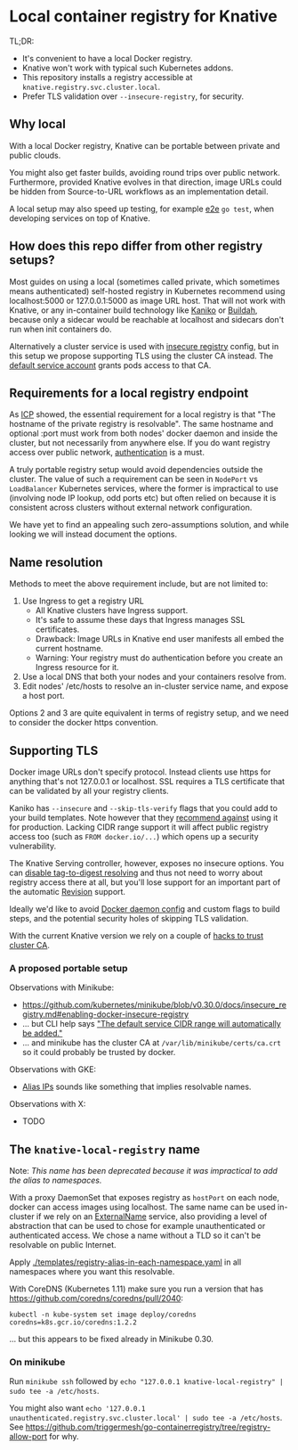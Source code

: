 # Local container registry for Knative

TL;DR:

 * It's convenient to have a local Docker registry.
 * Knative won't work with typical such Kubernetes addons.
 * This repository installs a registry accessible at `knative.registry.svc.cluster.local`.
 * Prefer TLS validation over `--insecure-registry`, for security.

## Why local

With a local Docker registry, Knative can be portable between private and public clouds.

You might also get faster builds, avoiding round trips over public network.
Furthermore, provided Knative evolves in that direction,
image URLs could be hidden from Source-to-URL workflows as an implementation detail.

A local setup may also speed up testing, for example [e2e](https://github.com/kubernetes/community/blob/master/contributors/devel/e2e-tests.md#local-clusters) `go test`,
when developing services on top of Knative.

## How does this repo differ from other registry setups?

Most guides on using a local (sometimes called private, which sometimes means authenticated)
self-hosted registry in Kubernetes recommend using localhost:5000 or 127.0.0.1:5000 as image URL host.
That will not work with Knative, or any in-container build technology like
[Kaniko](https://github.com/GoogleContainerTools/kaniko) or [Buildah](https://github.com/projectatomic/buildah),
because only a sidecar would be reachable at localhost and sidecars don't run when init containers do.

Alternatively a cluster service is used with [insecure registry](https://github.com/kubernetes/minikube/blob/v0.30.0/docs/insecure_registry.md) config,
but in this setup we propose supporting TLS using the cluster CA instead.
The [default service account](https://kubernetes.io/docs/tasks/tls/managing-tls-in-a-cluster/#trusting-tls-in-a-cluster) grants pods access to that CA.

## Requirements for a local registry endpoint

As [ICP](https://medium.com/@zhimin.wen/explore-knative-build-on-on-premise-kubernetes-cluster-ibm-cloud-private-b0e94e59ba9d) showed,
the essential requirement for a local registry is that "The hostname of the private registry is resolvable".
The same hostname and optional :port must work from both nodes' docker daemon and inside the cluster,
but not necessarily from anywhere else.
If you do want registry access over public network, [authentication](https://docs.docker.com/registry/deploying/#restricting-access) is a must.

A truly portable registry setup would avoid dependencies outside the cluster.
The value of such a requirement can be seen in `NodePort` vs `LoadBalancer` Kubernetes services,
where the former is impractical to use (involving node IP lookup, odd ports etc) but often relied on
because it is consistent across clusters without external network configuration.

We have yet to find an appealing such zero-assumptions solution,
and while looking we will instead document the options.

## Name resolution

Methods to meet the above requirement include, but are not limited to:

 1. Use Ingress to get a registry URL
    - All Knative clusters have Ingress support.
    - It's safe to assume these days that Ingress manages SSL certificates.
    - Drawback: Image URLs in Knative end user manifests all embed the current hostname.
    - Warning: Your registry must do authentication before you create an Ingress resource for it.
 2. Use a local DNS that both your nodes and your containers resolve from.
 3. Edit nodes' /etc/hosts to resolve an in-cluster service name, and expose a host port.

Options 2 and 3 are quite equivalent in terms of registry setup,
and we need to consider the docker https convention.

## Supporting TLS

Docker image URLs don't specify protocol.
Instead clients use https for anything that's not 127.0.0.1 or localhost.
SSL requires a TLS certificate that can be validated by all your registry clients.

Kaniko has `--insecure` and `--skip-tls-verify` flags that you could add to your build templates.
Note however that they [recommend against](https://github.com/GoogleContainerTools/kaniko#--skip-tls-verify)
using it for production.
Lacking CIDR range support it will affect public registry access too
(such as `FROM docker.io/...`) which opens up a security vulnerability.

The Knative Serving controller, however, exposes no insecure options.
You can [disable tag-to-digest resolving](https://github.com/knative/serving/blob/v0.1.1/config/config-controller.yaml#L31)
and thus not need to worry about registry access there at all,
but you'll lose support for an important part of the automatic
[Revision](https://github.com/knative/docs/tree/master/serving#serving-resources) support.

Ideally we'd like to avoid [Docker daemon config](https://docs.docker.com/registry/insecure/) and custom flags to build steps,
and the potential security holes of skipping TLS validation.

With the current Knative version we rely on a couple of [hacks to trust cluster CA](./knative-registry-operator).

### A proposed portable setup

Observations with Minikube:
 * https://github.com/kubernetes/minikube/blob/v0.30.0/docs/insecure_registry.md#enabling-docker-insecure-registry
 * ... but CLI help says ["The default service CIDR range will automatically be added."](https://github.com/kubernetes/minikube/blob/v0.30.0/cmd/minikube/cmd/start.go#L398)
 * ... and minikube has the cluster CA at `/var/lib/minikube/certs/ca.crt` so it could probably be trusted by docker.

Observations with GKE:
 * [Alias IPs](https://cloud.google.com/vpc/docs/alias-ip) sounds like something that implies resolvable names.

Observations with X:
 * TODO

## The `knative-local-registry` name

Note: _This name has been deprecated because it was impractical to add the alias to namespaces._

With a proxy DaemonSet that exposes registry as `hostPort` on each node,
docker can access images using localhost.
The same name can be used in-cluster if we rely on an [ExternalName](https://kubernetes.io/docs/concepts/services-networking/service/#externalname) service,
also providing a level of abstraction that can be used to chose for example
unauthenticated or authenticated access.
We chose a name without a TLD so it can't be resolvable on public Internet.

Apply [./templates/registry-alias-in-each-namespace.yaml](./templates/registry-alias-in-each-namespace.yaml) in all namespaces where you want this resolvable.

With CoreDNS (Kubernetes 1.11) make sure you run a version that has https://github.com/coredns/coredns/pull/2040:

```
kubectl -n kube-system set image deploy/coredns coredns=k8s.gcr.io/coredns:1.2.2
```

... but this appears to be fixed already in Minikube 0.30.

### On minikube

Run `minikube ssh` followed by `echo "127.0.0.1 knative-local-registry" | sudo tee -a /etc/hosts`.

You might also want `echo '127.0.0.1 unauthenticated.registry.svc.cluster.local' | sudo tee -a /etc/hosts`.
See https://github.com/triggermesh/go-containerregistry/tree/registry-allow-port for why.
